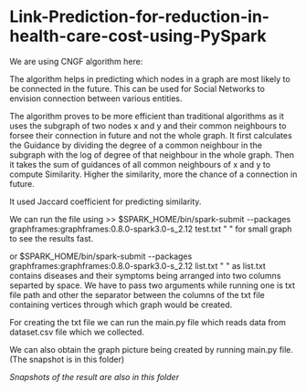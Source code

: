 # Link-Prediction-for-reduction-in-health-care-cost-using-PySpark

We are using CNGF algorithm here:

The algorithm helps in predicting which nodes in a graph are most likely to be connected in the future. 
This can be used for Social Networks to envision connection between various entities.

The algorithm proves to be more efficient than traditional algorithms as it uses the subgraph of two nodes x and y and their common neighbours to forsee their connection in future and not the whole graph. 
It first calculates the Guidance by dividing the degree of a common neighbour in the subgraph with the log of degree of that neighbour in the whole graph. 
Then it takes the sum of guidances of all common neighbours of x and y to compute Similarity. Higher the similarity, more the chance of a connection in future.

It used Jaccard coefficient for predicting similarity.

We can run the file using >> $SPARK_HOME/bin/spark-submit --packages graphframes:graphframes:0.8.0-spark3.0-s_2.12 test.txt " "
for small graph to see the results fast.

or $SPARK_HOME/bin/spark-submit --packages graphframes:graphframes:0.8.0-spark3.0-s_2.12 list.txt " " 
as list.txt contains diseases and their symptoms being arranged into two columns separted by space.
We have to pass two arguments while running one is txt file path and other the separator between the columns of the txt file containing vertices through which graph would be created.

For creating the txt file we can run the main.py file which reads data from dataset.csv file which we collected.

We can also obtain the graph picture being created by running main.py file.(The snapshot is in this folder)

*Snapshots of the result are also in this folder*
